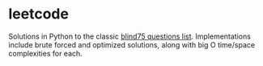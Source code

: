 # leetcode
Solutions in Python to the classic [blind75 questions list](https://www.teamblind.com/post/New-Year-Gift---Curated-List-of-Top-75-LeetCode-Questions-to-Save-Your-Time-OaM1orEU).  Implementations include brute forced and optimized solutions, along with big O time/space complexities for each.
